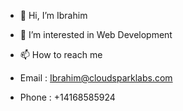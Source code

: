 - 👋 Hi, I’m Ibrahim
- 👀 I’m interested in Web Development

- 📫 How to reach me 
- Email : Ibrahim@cloudsparklabs.com
- Phone : +14168585924

<!---
Ibrahim-CloudLabs/Ibrahim-CloudLabs is a ✨ special ✨ repository because its `README.md` (this file) appears on your GitHub profile.
You can click the Preview link to take a look at your changes.
--->
